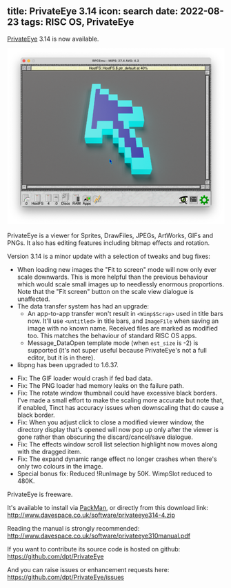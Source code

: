 title: PrivateEye 3.14
icon: search
date: 2022-08-23
tags: RISC OS, PrivateEye
----

<!-- begin summary -->

[PrivateEye](/risc.os/privateeye.html) 3.14 is now available.

[![Peter Default](/software/thumbs/eyesnap6.png)](/software/eyesnap6.png)

PrivateEye is a viewer for Sprites, DrawFiles, JPEGs, ArtWorks, GIFs and PNGs. It also has editing features including bitmap effects and rotation.

Version 3.14 is a minor update with a selection of tweaks and bug fixes:

* When loading new images the "Fit to screen" mode will now only ever scale downwards. This is more helpful than the previous behaviour which would scale small images up to needlessly enormous proportions. Note that the "Fit screen" button on the scale view dialogue is unaffected.
* The data transfer system has had an upgrade:
  * An app-to-app transfer won't result in `<Wimp$Scrap>` used in title bars now. It'll use `<untitled>` in title bars, and `ImageFile` when saving an image with no known name. Received files are marked as modified too. This matches the behaviour of standard RISC OS apps.
  * Message_DataOpen template mode (when `est_size` is -2) is supported (it's not super useful because PrivateEye's not a full editor, but it is in there).
* libpng has been upgraded to 1.6.37.

<!-- end summary -->

* Fix: The GIF loader would crash if fed bad data.
* Fix: The PNG loader had memory leaks on the failure path.
* Fix: The rotate window thumbnail could have excessive black borders. I've made a small effort to make the scaling more accurate but note that, if enabled, Tinct has accuracy issues when downscaling that do cause a black border.
* Fix: When you adjust click to close a modified viewer window, the directory display that's opened will now pop up only after the viewer is gone rather than obscuring the discard/cancel/save dialogue.
* Fix: The effects window scroll list selection highlight now moves along with the dragged item.
* Fix: The expand dynamic range effect no longer crashes when there's only two colours in the image.
* Special bonus fix: Reduced !RunImage by 50K. WimpSlot reduced to 480K.

PrivateEye is freeware.

It's available to install via [PackMan](https://sites.google.com/site/alansriscosstuff/packman), or directly from this download link:  
http://www.davespace.co.uk/software/privateeye314-4.zip

Reading the manual is strongly recommended:  
http://www.davespace.co.uk/software/privateeye310manual.pdf

If you want to contribute its source code is hosted on github:  
https://github.com/dpt/PrivateEye

And you can raise issues or enhancement requests here:  
https://github.com/dpt/PrivateEye/issues
